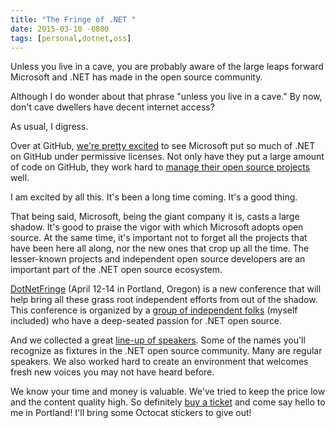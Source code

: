 ```yaml
---
title: "The Fringe of .NET "
date: 2015-03-10 -0800
tags: [personal,dotnet,oss]
---
```


Unless you live in a cave, you are probably aware of the large leaps forward Microsoft and .NET has made in the open source community.

Although I do wonder about that phrase "unless you live in a cave." By now, don't cave dwellers have decent internet access?

As usual, I digress.

Over at GitHub, [we're pretty excited](https://github.com/blog/1928-welcome-to-github-net) to see Microsoft put so much of .NET on GitHub under permissive licenses. Not only have they put a large amount of code on GitHub, they work hard to [manage their open source projects](http://blogs.msdn.com/b/dotnet/archive/2015/01/28/net-core-open-source-update.aspx) well.

I am excited by all this. It's been a long time coming. It's a good thing.

That being said, Microsoft, being the giant company it is, casts a large shadow. It's good to praise the vigor with which Microsoft adopts open source. At the same time, it's important not to forget all the projects that have been here all along, nor the new ones that crop up all the time. The lesser-known projects and independent open source developers are an important part of the .NET open source ecosystem.

[DotNetFringe](http://dotnetfringe.org/) (April 12-14 in Portland, Oregon) is a new conference that will help bring all these grass root independent efforts from out of the shadow. This conference is organized by a [group of independent folks](http://dotnetfringe.org/index.html#team) (myself included) who have a deep-seated passion for .NET open source.

And we collected a great [line-up of speakers](http://dotnetfringe.org/index.html#speakers). Some of the names you'll recognize as fixtures in the .NET open source community. Many are regular speakers. We also worked hard to create an environment that welcomes fresh new voices you may not have heard before.

We know your time and money is valuable. We've tried to keep the price low and the content quality high. So definitely [buy a ticket](http://dotnetfringe.org/tickets.html#ticket-types) and come say hello to me in Portland! I'll bring some Octocat stickers to give out!
